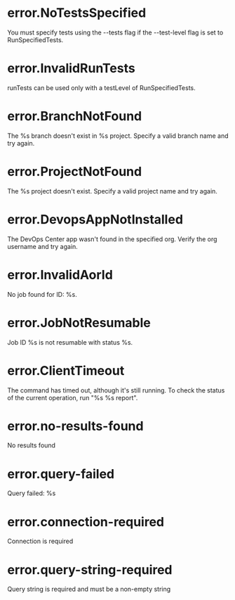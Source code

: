 # error.NoTestsSpecified

You must specify tests using the --tests flag if the --test-level flag is set to RunSpecifiedTests.

# error.InvalidRunTests

runTests can be used only with a testLevel of RunSpecifiedTests.

# error.BranchNotFound

The %s branch doesn't exist in %s project. Specify a valid branch name and try again.

# error.ProjectNotFound

The %s project doesn't exist. Specify a valid project name and try again.

# error.DevopsAppNotInstalled

The DevOps Center app wasn't found in the specified org. Verify the org username and try again.

# error.InvalidAorId

No job found for ID: %s.

# error.JobNotResumable

Job ID %s is not resumable with status %s.

# error.ClientTimeout

The command has timed out, although it's still running. To check the status of the current operation, run "%s %s report".

# error.no-results-found

No results found

# error.query-failed

Query failed: %s

# error.connection-required

Connection is required

# error.query-string-required

Query string is required and must be a non-empty string
